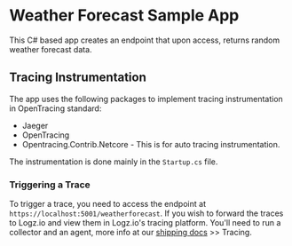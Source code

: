 # Weather Forecast Sample App

‏This C# based app creates an endpoint that upon access, returns random weather forecast data.

## Tracing Instrumentation

The app uses the following packages to implement tracing instrumentation in OpenTracing standard:
* Jaeger
* OpenTracing
* Opentracing.Contrib.Netcore - This is for auto tracing instrumentation.

The instrumentation is done mainly in the `Startup.cs` file.

### Triggering a Trace
To trigger a trace, you need to access the endpoint at `https://localhost:5001/weatherforecast`.
If you wish to forward the traces to Logz.io and view them in Logz.io's tracing platform. You'll need to run a collector and an agent, more info at our [shipping docs](https://docs.logz.io/shipping/) >> Tracing. 